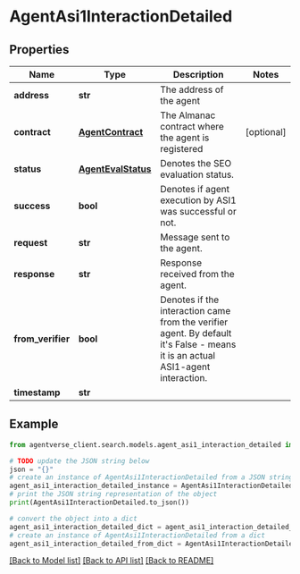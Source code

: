 # AgentAsi1InteractionDetailed


## Properties

Name | Type | Description | Notes
------------ | ------------- | ------------- | -------------
**address** | **str** | The address of the agent | 
**contract** | [**AgentContract**](AgentContract.md) | The Almanac contract where the agent is registered | [optional] 
**status** | [**AgentEvalStatus**](AgentEvalStatus.md) | Denotes the SEO evaluation status. | 
**success** | **bool** | Denotes if agent execution by ASI1 was successful or not. | 
**request** | **str** | Message sent to the agent. | 
**response** | **str** | Response received from the agent. | 
**from_verifier** | **bool** | Denotes if the interaction came from the verifier agent. By default it&#39;s False - means it is an actual ASI1-agent interaction. | 
**timestamp** | **str** |  | 

## Example

```python
from agentverse_client.search.models.agent_asi1_interaction_detailed import AgentAsi1InteractionDetailed

# TODO update the JSON string below
json = "{}"
# create an instance of AgentAsi1InteractionDetailed from a JSON string
agent_asi1_interaction_detailed_instance = AgentAsi1InteractionDetailed.from_json(json)
# print the JSON string representation of the object
print(AgentAsi1InteractionDetailed.to_json())

# convert the object into a dict
agent_asi1_interaction_detailed_dict = agent_asi1_interaction_detailed_instance.to_dict()
# create an instance of AgentAsi1InteractionDetailed from a dict
agent_asi1_interaction_detailed_from_dict = AgentAsi1InteractionDetailed.from_dict(agent_asi1_interaction_detailed_dict)
```
[[Back to Model list]](../README.md#documentation-for-models) [[Back to API list]](../README.md#documentation-for-api-endpoints) [[Back to README]](../README.md)


